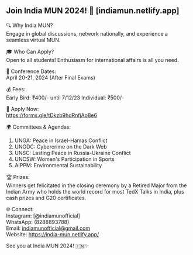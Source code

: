 ## Join India MUN 2024! 🚀 [indiamun.netlify.app]

🔍 Why India MUN?<br>
Engage in global discussions, network nationally, and experience a seamless virtual MUN.

🎓 Who Can Apply?<br>
Open to all students! Enthusiasm for international affairs is all you need.

📅 Conference Dates:<br>
April 20-21, 2024 (After Final Exams)

💰 Fees:<br>
Early Bird: ₹400/- until 7/12/23
Individual: ₹500/-

📝 Apply Now:<br>
https://forms.gle/tDkzb9hdRnfjAo8e6

🌍 Committees & Agendas:
1. UNGA: Peace in Israel-Hamas Conflict
2. UNODC: Cybercrime on the Dark Web
3. UNSC: Lasting Peace in Russia-Ukraine Conflict
4. UNCSW: Women's Participation in Sports
5. AIPPM: Environmental Sustainability

🏆 Prizes:<br>
Winners get felicitated in the closing ceremony by a Retired Major from the Indian Army who holds the world record for most TedX Talks in India, plus cash prizes and G20 certificates.

🌐 Connect:<br>
Instagram: [@indiamunofficial]<br>
WhatsApp: (8288893788)<br>
Email: indiamunofficial@gmail.com<br>
Website: https://india-mun.netlify.app/

See you at India MUN 2024! 🇮🇳✨
